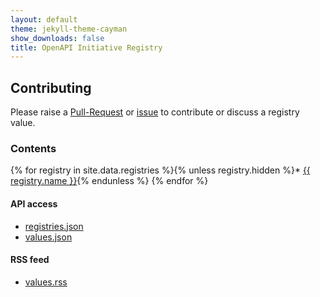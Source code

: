 ```yaml
---
layout: default
theme: jekyll-theme-cayman
show_downloads: false
title: OpenAPI Initiative Registry
---
```


## Contributing

Please raise a [Pull-Request]() or [issue]() to contribute or discuss a registry value.

### Contents

{% for registry in site.data.registries %}{% unless registry.hidden %}* <a href="/{{ registry.slug }}values.html">{{ registry.name }}</a>{% endunless %}
{% endfor %}

#### API access

* [registries.json](/api/registries.json)
* [values.json](/api/values.json)

#### RSS feed

* [values.rss](/rss/feed.xml)

